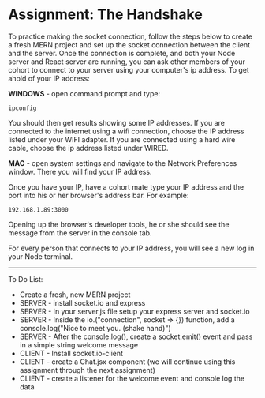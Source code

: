 <h1>Assignment: The Handshake</h1>

<p>To practice making the socket connection, follow the steps below to create a fresh MERN project and set up the socket connection between the client and the server. Once the connection is complete, and both your Node server and React server are running, you can ask other members of your cohort to connect to your server using your computer's ip address. To get ahold of your IP address:</p>
<p><strong>WINDOWS</strong> - open command prompt and type:</p>
<p><code>ipconfig</code></p>
<p>You should then get results showing some IP addresses. If you are connected to the internet using a wifi connection, choose the IP address listed under your WIFI adapter. If you are connected using a hard wire cable, choose the ip address listed under WIRED.</p>
<p><strong>MAC</strong> - open system settings and navigate to the Network Preferences window. There you will find your IP address.</p>
<p>Once you have your IP, have a cohort mate type your IP address and the port into his or her browser's address bar. For example:</p>
<p><code>192.168.1.89:3000</code></p>
<p>Opening up the browser's developer tools, he or she should see the message from the server in the console tab.</p>
<p>For every person that connects to your IP address, you will see a new log in your Node terminal.</p>
<p></p>

<hr/>

<p>To Do List:</p>
<ul>
    <li>Create a fresh, new MERN project</li>
    <li>SERVER - install socket.io and express</li>
    <li>SERVER - In your server.js file setup your express server and socket.io</li>
    <li>SERVER - Inside the io.("connection", socket => {}) function, add a console.log("Nice to meet you. (shake hand)")</li>
    <li>SERVER - After the console.log(), create a socket.emit() event and pass in a simple string welcome message</li>
    <li>CLIENT - Install socket.io-client</li>
    <li>CLIENT - create a Chat.jsx component (we will continue using this assignment through the next assignment)</li>
    <li>CLIENT - create a listener for the welcome event and console log the data</li>
</ul>
